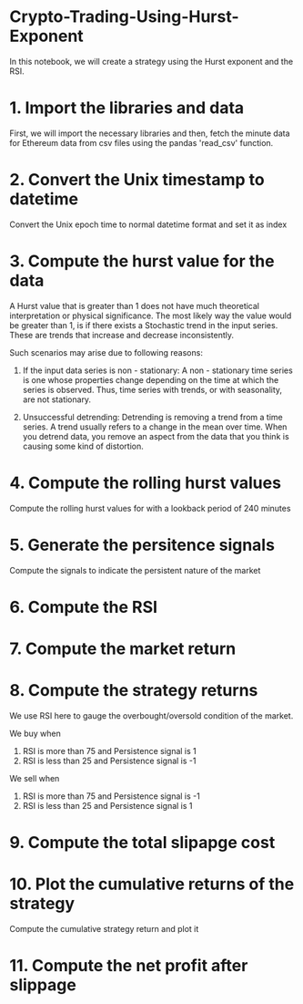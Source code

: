 # Crypto-Trading-Using-Hurst-Exponent
In this notebook, we will create a strategy using the Hurst exponent and the RSI.

# 1. Import the libraries and data 
First, we will import the necessary libraries and then, fetch the minute data for Ethereum data from csv files using the pandas 'read_csv' function.

# 2. Convert the Unix timestamp to datetime
Convert the Unix epoch time to normal datetime format and set it as index

# 3. Compute the hurst value for the data
A Hurst value that is greater than 1 does not have much theoretical interpretation or physical significance. The most likely way the value would be greater than 1, is if there exists a Stochastic trend in the input series. These are trends that increase and decrease inconsistently.

Such scenarios may arise due to following reasons:

1. If the input data series is non - stationary: A non - stationary time series is one whose properties change depending on the time at which the series is observed. Thus, time series with trends, or with seasonality, are not stationary.

2. Unsuccessful detrending: Detrending is removing a trend from a time series. A trend usually refers to a change in the mean over time. When you detrend data, you remove an aspect from the data that you think is causing some kind of distortion.

# 4. Compute the rolling hurst values
Compute the rolling hurst values for with a lookback period of 240 minutes

# 5. Generate the persitence signals
Compute the signals to indicate the persistent nature of the market

# 6. Compute the RSI

# 7. Compute the market return

# 8. Compute the strategy returns
We use RSI here to gauge the overbought/oversold condition of the market.

We buy when

1. RSI is more than 75 and Persistence signal is 1
2. RSI is less than 25 and Persistence signal is -1

We sell when

1. RSI is more than 75 and Persistence signal is -1
2. RSI is less than 25 and Persistence signal is 1

# 9. Compute the total slipapge cost

# 10. Plot the cumulative returns of the strategy
Compute the cumulative strategy return and plot it

# 11. Compute the net profit after slippage
